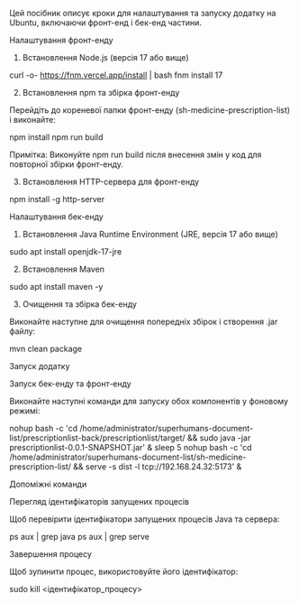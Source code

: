 Цей посібник описує кроки для налаштування та запуску додатку на Ubuntu, включаючи фронт-енд і бек-енд частини.

Налаштування фронт-енду

1. Встановлення Node.js (версія 17 або вище)

curl -o- https://fnm.vercel.app/install | bash
fnm install 17

2. Встановлення npm та збірка фронт-енду

Перейдіть до кореневої папки фронт-енду (sh-medicine-prescription-list) і виконайте:

npm install
npm run build

Примітка: Виконуйте npm run build після внесення змін у код для повторної збірки фронт-енду.

3. Встановлення HTTP-сервера для фронт-енду

npm install -g http-server

Налаштування бек-енду

1. Встановлення Java Runtime Environment (JRE, версія 17 або вище)

sudo apt install openjdk-17-jre

2. Встановлення Maven

sudo apt install maven -y

3. Очищення та збірка бек-енду

Виконайте наступне для очищення попередніх збірок і створення .jar файлу:

mvn clean package

Запуск додатку

Запуск бек-енду та фронт-енду

Виконайте наступні команди для запуску обох компонентів у фоновому режимі:

nohup bash -c 'cd /home/administrator/superhumans-document-list/prescriptionlist-back/prescriptionlist/target/ && sudo java -jar prescriptionlist-0.0.1-SNAPSHOT.jar' &
sleep 5
nohup bash -c 'cd /home/administrator/superhumans-document-list/sh-medicine-prescription-list/ && serve -s dist -l tcp://192.168.24.32:5173' &

Допоміжні команди

Перегляд ідентифікаторів запущених процесів

Щоб перевірити ідентифікатори запущених процесів Java та сервера:

ps aux | grep java
ps aux | grep serve

Завершення процесу

Щоб зупинити процес, використовуйте його ідентифікатор:

sudo kill <ідентифікатор_процесу>
